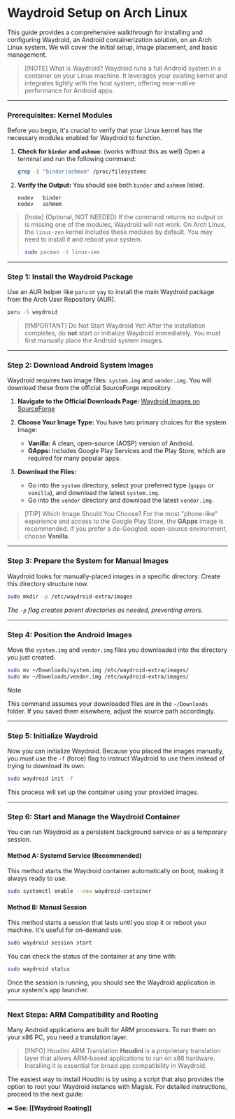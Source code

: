 
# Waydroid Setup on Arch Linux

This guide provides a comprehensive walkthrough for installing and configuring Waydroid, an Android containerization solution, on an Arch Linux system. We will cover the initial setup, image placement, and basic management.

> [!NOTE] What is Waydroid?
> Waydroid runs a full Android system in a container on your Linux machine. It leverages your existing kernel and integrates tightly with the host system, offering near-native performance for Android apps.

---

### Prerequisites: Kernel Modules

Before you begin, it's crucial to verify that your Linux kernel has the necessary modules enabled for Waydroid to function.

1.  **Check for `binder` and `ashmem`:** (works without this as well)
    Open a terminal and run the following command:
    ```bash
    grep -E "binder|ashmem" /proc/filesystems
    ```

2.  **Verify the Output:**
    You should see both `binder` and `ashmem` listed.
    ```
    nodev	binder
    nodev	ashmem
    ```

> [!note] (Optional, NOT NEEDED)
> If the command returns no output or is missing one of the modules, Waydroid will not work. On Arch Linux, the `linux-zen` kernel includes these modules by default. You may need to install it and reboot your system.
> ```bash
> sudo pacman -S linux-zen
> ```

---

### Step 1: Install the Waydroid Package

Use an AUR helper like `paru` or `yay` to install the main Waydroid package from the Arch User Repository (AUR).

```bash
paru -S waydroid
```

> [!IMPORTANT] Do Not Start Waydroid Yet!
> After the installation completes, do **not** start or initialize Waydroid immediately. You must first manually place the Android system images.

---

### Step 2: Download Android System Images

Waydroid requires two image files: `system.img` and `vendor.img`. You will download these from the official SourceForge repository.

1.  **Navigate to the Official Downloads Page:**
    [Waydroid Images on SourceForge](https://sourceforge.net/projects/waydroid/files/images/)

2.  **Choose Your Image Type:**
    You have two primary choices for the system image:
    *   **Vanilla:** A clean, open-source (AOSP) version of Android.
    *   **GApps:** Includes Google Play Services and the Play Store, which are required for many popular apps.

3.  **Download the Files:**
    *   Go into the `system` directory, select your preferred type (`gapps` or `vanilla`), and download the latest `system.img`.
    *   Go into the `vendor` directory and download the latest `vendor.img`.

> [!TIP] Which Image Should You Choose?
> For the most "phone-like" experience and access to the Google Play Store, the **GApps** image is recommended. If you prefer a de-Googled, open-source environment, choose **Vanilla**.

---

### Step 3: Prepare the System for Manual Images

Waydroid looks for manually-placed images in a specific directory. Create this directory structure now.

```bash
sudo mkdir -p /etc/waydroid-extra/images
```
*The `-p` flag creates parent directories as needed, preventing errors.*

---

### Step 4: Position the Android Images

Move the `system.img` and `vendor.img` files you downloaded into the directory you just created.

```bash
sudo mv ~/Downloads/system.img /etc/waydroid-extra/images/
sudo mv ~/Downloads/vendor.img /etc/waydroid-extra/images/
```

> [!NOTE]
> This command assumes your downloaded files are in the `~/Downloads` folder. If you saved them elsewhere, adjust the source path accordingly.

---

### Step 5: Initialize Waydroid

Now you can initialize Waydroid. Because you placed the images manually, you must use the `-f` (force) flag to instruct Waydroid to use them instead of trying to download its own.

```bash
sudo waydroid init -f
```

This process will set up the container using your provided images.

---

### Step 6: Start and Manage the Waydroid Container

You can run Waydroid as a persistent background service or as a temporary session.

#### Method A: Systemd Service (Recommended)

This method starts the Waydroid container automatically on boot, making it always ready to use.

```bash
sudo systemctl enable --now waydroid-container
```

#### Method B: Manual Session

This method starts a session that lasts until you stop it or reboot your machine. It's useful for on-demand use.

```bash
sudo waydroid session start
```

You can check the status of the container at any time with:

```bash
sudo waydroid status
```

Once the session is running, you should see the Waydroid application in your system's app launcher.

---

### Next Steps: ARM Compatibility and Rooting

Many Android applications are built for ARM processors. To run them on your x86 PC, you need a translation layer.

> [!INFO] Houdini ARM Translation
> **Houdini** is a proprietary translation layer that allows ARM-based applications to run on x86 hardware. Installing it is essential for broad app compatibility in Waydroid.

The easiest way to install Houdini is by using a script that also provides the option to root your Waydroid instance with Magisk. For detailed instructions, proceed to the next guide:

➡️ **See: [[Waydroid Rooting]]**

